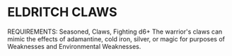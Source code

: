 # ELDRITCH CLAWS
REQUIREMENTS: Seasoned, Claws, Fighting d6+
The warrior's claws can mimic the effects of adamantine, cold iron, silver, or magic for purposes of Weaknesses and Environmental Weaknesses.